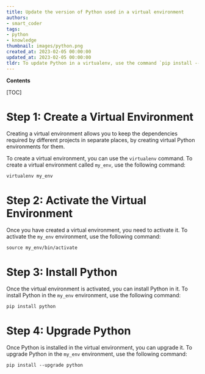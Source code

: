 ```yaml
---
title: Update the version of Python used in a virtual environment
authors:
- smart_coder
tags:
- python
- knowledge
thumbnail: images/python.png
created_at: 2023-02-05 00:00:00
updated_at: 2023-02-05 00:00:00
tldr: To update Python in a virtualenv, use the command `pip install --upgrade pip` in the virtualenv.
---
```


**Contents**

[TOC]

# Step 1: Create a Virtual Environment

Creating a virtual environment allows you to keep the dependencies required by different projects in separate places, by creating virtual Python environments for them.

To create a virtual environment, you can use the `virtualenv` command. To create a virtual environment called `my_env`, use the following command:

```
virtualenv my_env
```

# Step 2: Activate the Virtual Environment

Once you have created a virtual environment, you need to activate it. To activate the `my_env` environment, use the following command:

```
source my_env/bin/activate
```

# Step 3: Install Python

Once the virtual environment is activated, you can install Python in it. To install Python in the `my_env` environment, use the following command:

```
pip install python
```

# Step 4: Upgrade Python

Once Python is installed in the virtual environment, you can upgrade it. To upgrade Python in the `my_env` environment, use the following command:

```
pip install --upgrade python
```
